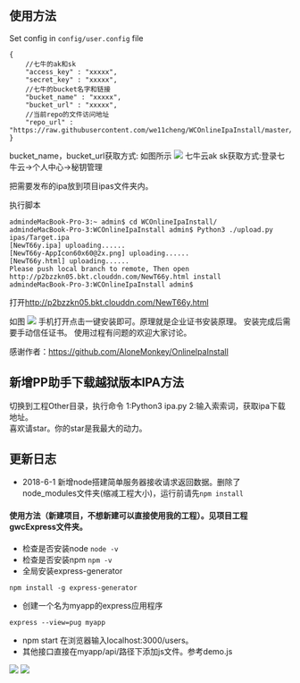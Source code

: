 ## 使用方法
Set config in `config/user.config` file

```
{
    //七牛的ak和sk
	"access_key" : "xxxxx",   
	"secret_key" : "xxxxx",
    //七牛的bucket名字和链接
	"bucket_name" : "xxxxx",
	"bucket_url" : "xxxxx",
    //当前repo的文件访问地址
	"repo_url" : "https://raw.githubusercontent.com/we11cheng/WCOnlineIpaInstall/master/"
}
```
bucket_name，bucket_url获取方式:
如图所示
![](http://p2bzzkn05.bkt.clouddn.com/18-4-16/14187784.jpg)
 七牛云ak sk获取方式:登录七牛云->个人中心->秘钥管理
 
 把需要发布的ipa放到项目ipas文件夹内。
 
 执行脚本

```
admindeMacBook-Pro-3:~ admin$ cd WCOnlineIpaInstall/
admindeMacBook-Pro-3:WCOnlineIpaInstall admin$ Python3 ./upload.py ipas/Target.ipa 
[NewT66y.ipa] uploading......
[NewT66y-AppIcon60x60@2x.png] uploading......
[NewT66y.html] uploading......
Please push local branch to remote, Then open http://p2bzzkn05.bkt.clouddn.com/NewT66y.html install
admindeMacBook-Pro-3:WCOnlineIpaInstall admin$ 

```
打开<http://p2bzzkn05.bkt.clouddn.com/NewT66y.html>

如图
![](http://p2bzzkn05.bkt.clouddn.com/18-4-16/95646189.jpg)
手机打开点击一键安装即可。原理就是企业证书安装原理。
安装完成后需要手动信任证书。
使用过程有问题的欢迎大家讨论。

感谢作者：<https://github.com/AloneMonkey/OnlineIpaInstall>

## 新增PP助手下载越狱版本IPA方法
切换到工程Other目录，执行命令 1:Python3 ipa.py 2:输入索索词，获取ipa下载地址。    
喜欢请star。你的star是我最大的动力。

## 更新日志
- 2018-6-1 新增node搭建简单服务器接收请求返回数据。删除了node_modules文件夹(缩减工程大小)，运行前请先```npm install```

#### 使用方法（新建项目，不想新建可以直接使用我的工程）。见项目工程gwcExpress文件夹。
- 检查是否安装node ```node -v```
- 检查是否安装npm ```npm -v```
- 全局安装express-generator 
```
npm install -g express-generator
```
- 创建一个名为myapp的express应用程序
```
express --view=pug myapp
```
- npm start 在浏览器输入localhost:3000/users。
- 其他接口直接在myapp/api/路径下添加js文件。参考demo.js

![](http://p2bzzkn05.bkt.clouddn.com/18-6-1/94791486.jpg)
![](http://p2bzzkn05.bkt.clouddn.com/18-6-1/38456809.jpg)
